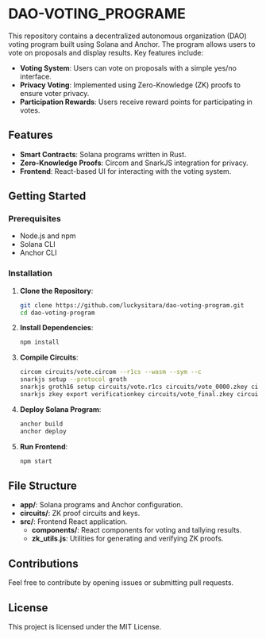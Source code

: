 # DAO-VOTING_PROGRAME
This repository contains a decentralized autonomous organization (DAO) voting program built using Solana and Anchor. The program allows users to vote on proposals and display results. Key features include:

- **Voting System**: Users can vote on proposals with a simple yes/no interface.
- **Privacy Voting**: Implemented using Zero-Knowledge (ZK) proofs to ensure voter privacy.
- **Participation Rewards**: Users receive reward points for participating in votes.

## Features

- **Smart Contracts**: Solana programs written in Rust.
- **Zero-Knowledge Proofs**: Circom and SnarkJS integration for privacy.
- **Frontend**: React-based UI for interacting with the voting system.

## Getting Started

### Prerequisites

- Node.js and npm
- Solana CLI
- Anchor CLI

### Installation

1. **Clone the Repository**:
   ```bash
   git clone https://github.com/luckysitara/dao-voting-program.git
   cd dao-voting-program
   ```

2. **Install Dependencies**:
   ```bash
   npm install
   ```

3. **Compile Circuits**:
   ```bash
   circom circuits/vote.circom --r1cs --wasm --sym --c
   snarkjs setup --protocol groth
   snarkjs groth16 setup circuits/vote.r1cs circuits/vote_0000.zkey circuits/vote_final.zkey
   snarkjs zkey export verificationkey circuits/vote_final.zkey circuits/verification_key.json
   ```

4. **Deploy Solana Program**:
   ```bash
   anchor build
   anchor deploy
   ```

5. **Run Frontend**:
   ```bash
   npm start
   ```

## File Structure

- **app/**: Solana programs and Anchor configuration.
- **circuits/**: ZK proof circuits and keys.
- **src/**: Frontend React application.
  - **components/**: React components for voting and tallying results.
  - **zk_utils.js**: Utilities for generating and verifying ZK proofs.

## Contributions

Feel free to contribute by opening issues or submitting pull requests.

## License

This project is licensed under the MIT License.
